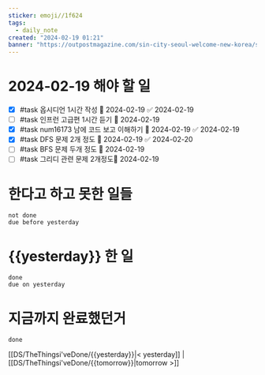 ```yaml
---
sticker: emoji//1f624
tags:
  - daily_note
created: "2024-02-19 01:21"
banner: "https://outpostmagazine.com/sin-city-seoul-welcome-new-korea/seoul-skyline-photo/"
---
```


# 2024-02-19 해야 할 일

- [x] #task 옵시디언 1시간 작성 📅 2024-02-19 ✅ 2024-02-19
- [ ] #task 인프런 고급편 1시간 듣기 📅 2024-02-19
- [x] #task num16173 남에 코드 보고 이해하기 📅 2024-02-19 ✅ 2024-02-19
- [x] #task DFS 문제 2개 정도 📅 2024-02-19 ✅ 2024-02-20
- [ ] #task BFS 문제 두개 정도 📅 2024-02-19 
- [ ] #task 그리디 관련 문제 2개정도📅 2024-02-19 
# 한다고 하고 못한 일들
```tasks
not done
due before yesterday
```
# {{yesterday}} 한 일
```tasks
done
due on yesterday
```
# 지금까지 완료했던거 
```tasks
done
```
[[DS/TheThingsi'veDone/{{yesterday}}|< yesterday]] | [[DS/TheThingsi'veDone/{{tomorrow}}|tomorrow >]]